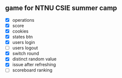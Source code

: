 ## game for NTNU CSIE summer camp
- [x] operations
- [x] score
- [x] cookies
- [x] states btn
- [x] users login
- [ ] users logout
- [x] switch round
- [x] distinct random value
- [x] issue after refreshing
- [ ] scoreboard ranking